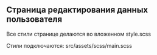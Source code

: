 ## Страница редактирования данных пользователя

Все стили странице делаются во вложенном style.scss

Стили подключаются: src/assets/scss/main.scss